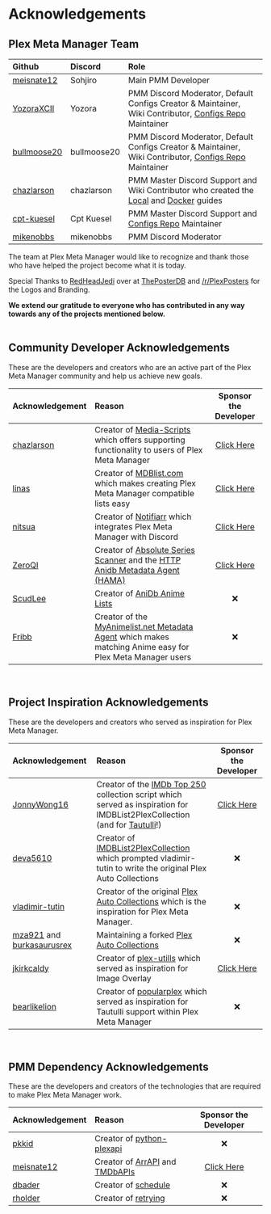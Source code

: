 # Acknowledgements

## Plex Meta Manager Team

| Github                                        | Discord     | Role                                                                                                                                                              |
|:----------------------------------------------|:------------|:------------------------------------------------------------------------------------------------------------------------------------------------------------------|
| [meisnate12](https://github.com/meisnate12/)  | Sohjiro     | Main PMM Developer                                                                                                                                                |
| [YozoraXCII](https://github.com/YozoraXCII)   | Yozora      | PMM Discord Moderator, Default Configs Creator & Maintainer, Wiki Contributor, [Configs Repo](https://github.com/meisnate12/Plex-Meta-Manager-Configs) Maintainer |
| [bullmoose20](https://github.com/bullmoose20) | bullmoose20 | PMM Discord Moderator, Default Configs Creator & Maintainer, Wiki Contributor, [Configs Repo](https://github.com/meisnate12/Plex-Meta-Manager-Configs) Maintainer |
| [chazlarson](https://github.com/chazlarson/)  | chazlarson  | PMM Master Discord Support and Wiki Contributor who created the [Local](guides/local) and [Docker](guides/docker) guides                                          |
| [cpt-kuesel](https://github.com/cpt-kuesel)   | Cpt Kuesel  | PMM Master Discord Support and [Configs Repo](https://github.com/meisnate12/Plex-Meta-Manager-Configs) Maintainer                                                 |
| [mikenobbs](https://github.com/mikenobbs)     | mikenobbs   | PMM Discord Moderator                                                                                                                                             |

The team at Plex Meta Manager would like to recognize and thank those who have helped the project become what it is today. 

Special Thanks to [RedHeadJedi](https://theposterdb.com/user/RedHeadJedi) over at [ThePosterDB](https://theposterdb.com) and [/r/PlexPosters](https://www.reddit.com/r/PlexPosters) for the Logos and Branding.

**We extend our gratitude to everyone who has contributed in any way towards any of the projects mentioned below.**
<br>
<br>

## Community Developer Acknowledgements

These are the developers and creators who are an active part of the Plex Meta Manager community and help us achieve new goals.

| Acknowledgement                              | Reason                                                                                                                                                                    |                      Sponsor the Developer                       |
|:---------------------------------------------|:--------------------------------------------------------------------------------------------------------------------------------------------------------------------------|:----------------------------------------------------------------:|
| [chazlarson](https://github.com/chazlarson/) | Creator of [Media-Scripts](https://github.com/chazlarson/Media-Scripts) which offers supporting functionality to users of Plex Meta Manager                               | [Click Here](https://www.google.com/search?q=food+shelf+near+me) |
| [linas](https://github.com/linaspurinis)     | Creator of [MDBlist.com](https://github.com/deva5610/IMDBList2PlexCollection) which makes creating Plex Meta Manager compatible lists easy                                |       [Click Here](https://www.patreon.com/mdblist/posts)        |
| [nitsua](https://github.com/austinwbest)     | Creator of [Notifiarr](https://github.com/Notifiarr) which integrates Plex Meta Manager with Discord                                                                      |       [Click Here](https://github.com/sponsors/Notifiarr)        |
| [ZeroQI](https://github.com/ZeroQI)          | Creator of [Absolute Series Scanner](https://github.com/ZeroQI/Absolute-Series-Scanner) and the [HTTP Anidb Metadata Agent (HAMA)](https://github.com/ZeroQI/Hama.bundle) |         [Click Here](https://github.com/sponsors/ZeroQI)         |
| [ScudLee](https://github.com/ScudLee)        | Creator of [AniDb Anime Lists](https://github.com/Anime-Lists/anime-lists)                                                                                                |                             &#10060;                             |
| [Fribb](https://github.com/Fribb)            | Creator of the [MyAnimelist.net Metadata Agent](https://github.com/Fribb/MyAnimeList.bundle) which makes matching Anime easy for Plex Meta Manager users                  |                             &#10060;                             | 

<br>

## Project Inspiration Acknowledgements

These are the developers and creators who served as inspiration for Plex Meta Manager.

| Acknowledgement                                                                             | Reason                                                                                                                                                                                                                                    |                 Sponsor the Developer                 |
|:--------------------------------------------------------------------------------------------|:------------------------------------------------------------------------------------------------------------------------------------------------------------------------------------------------------------------------------------------|:-----------------------------------------------------:|
| [JonnyWong16](https://github.com/JonnyWong16)                                               | Creator of the [IMDb Top 250](https://gist.github.com/JonnyWong16/f5b9af386ea58e19bf18c09f2681df23) collection script which served as inspiration for IMDBList2PlexCollection (and for [Tautulli](https://github.com/Tautulli/Tautulli)!) | [Click Here](https://github.com/sponsors/JonnyWong16) |
| [deva5610](https://github.com/deva5610)                                                     | Creator of [IMDBList2PlexCollection](https://github.com/deva5610/IMDBList2PlexCollection) which prompted vladimir-tutin to write the original Plex Auto Collections                                                                       |                       &#10060;                        |
| [vladimir-tutin](https://github.com/vladimir-tutin)                                         | Creator of the original [Plex Auto Collections](https://github.com/vladimir-tutin/Plex-Auto-Collections) which is the inspiration for Plex Meta Manager.                                                                                  |                       &#10060;                        |
| [mza921](https://github.com/mza921) and [burkasaurusrex](https://github.com/burkasaurusrex) | Maintaining a forked [Plex Auto Collections](https://github.com/mza921/Plex-Auto-Collections)                                                                                                                                             |                       &#10060;                        |
| [jkirkcaldy](https://github.com/jkirkcaldy)                                                 | Creator of [plex-utills](https://github.com/jkirkcaldy/plex-utills) which served as inspiration for Image Overlay                                                                                                                         | [Click Here](https://opencollective.com/themainframe) |
| [bearlikelion](https://github.com/bearlikelion)                                             | Creator of [popularplex](https://github.com/bearlikelion/popularplex) which served as inspiration for Tautulli support within Plex Meta Manager                                                                                           |                       &#10060;                        |

<br>

## PMM Dependency Acknowledgements
These are the developers and creators of the technologies that are required to make Plex Meta Manager work.

| Acknowledgement                             | Reason                                                                                                                                                                |                Sponsor the Developer                 |
|:--------------------------------------------|:----------------------------------------------------------------------------------------------------------------------------------------------------------------------|:----------------------------------------------------:|
| [pkkid](https://github.com/pkkid)           | Creator of [python-plexapi](https://github.com/pkkid/python-plexapi)                                                                                                  |                       &#10060;                       |
| [meisnate12](https://github.com/meisnate12) | Creator of [ArrAPI](https://github.com/meisnate12/ArrAPI) and [TMDbAPIs](https://github.com/meisnate12/TMDbAPIs)                                                      | [Click Here](https://github.com/sponsors/meisnate12) |
| [dbader](https://github.com/dbader)         | Creator of [schedule](https://github.com/dbader/schedule)                                                                                                             |                       &#10060;                       |
| [rholder](https://github.com/rholder)       | Creator of [retrying](https://github.com/rholder/retrying)                                                                                                            |                       &#10060;                       |


<br>
<br>
